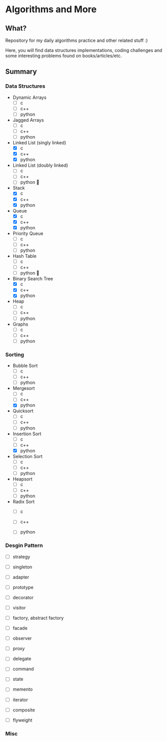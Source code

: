 # Algorithms and More

## What?
Repository for my daily algorithms practice and other related stuff :)

Here, you will find data structures implementations, coding challenges and some interesting problems found on books/articles/etc.

## Summary


### Data Structures


- Dynamic Arrays
  - [ ] c
  - [ ] c++
  - [ ] python

- Jagged Arrays
  - [ ] c
  - [ ] c++
  - [ ] python

- Linked List (singly linked)
  - [x] c
  - [x] c++
  - [x] python

- Linked List (doubly linked)
  - [ ] c
  - [ ] c++
  - [ ] python 🚧

- Stack
  - [x] c
  - [x] c++
  - [x] python

- Queue  
  - [x] c
  - [x] c++
  - [x] python

- Priority Queue
  - [ ] c
  - [ ] c++
  - [ ] python

- Hash Table
  - [ ] c
  - [ ] c++
  - [ ] python 🚧
  
- Binary Search Tree 
  - [x] c
  - [x] c++
  - [x] python
  
- Heap
  - [ ] c
  - [ ] c++
  - [ ] python
  
- Graphs
  - [ ] c
  - [ ] c++
  - [ ] python

### Sorting

- Bubble Sort
  - [ ] c
  - [ ] c++
  - [ ] python
  
- Mergesort
  - [ ] c
  - [ ] c++
  - [x] python
  
- Quicksort
  - [ ] c
  - [ ] c++
  - [ ] python
  
- Insertion Sort
  - [ ] c
  - [ ] c++
  - [x] python
  
- Selection Sort
  - [ ] c
  - [ ] c++
  - [ ] python

- Heapsort
  - [ ] c
  - [ ] c++
  - [ ] python

- Radix Sort
  - [ ] c
  - [ ] c++
  - [ ] python


### Desgin Pattern


- [ ] strategy

- [ ] singleton

- [ ]  adapter

- [ ] prototype

- [ ] decorator

- [ ] visitor

- [ ] factory, abstract factory

- [ ] facade

- [ ] observer

- [ ] proxy

- [ ] delegate

- [ ] command

- [ ] state

- [ ] memento

- [ ] iterator

- [ ] composite

- [ ] flyweight


### Misc

